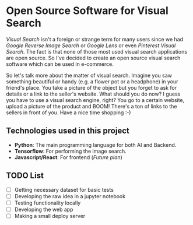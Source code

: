 # Open Source Software for Visual Search

_Visual Search_ isn't a foreign or strange term for many users since we had _Google Reverse Image Search_ or _Google Lens_ or even _Pinterest Visual Search_. The fact is that none of those most used visual search applications are open source. So I've decided to create an open source visual search software which can be used in e-commerce.

So let's talk more about the matter of visual search. Imagine you saw something beautiful or handy (e.g. a flower pot or a headphone) in your friend's place. You take a picture of the object but you forget to ask for details or a link to the seller's website. What should you do now? I guess you have to use a visual search engine, right? You go to a certain website, upload a picture of the product and BOOM! There's a ton of links to the sellers in front of you. Have a nice time shopping :-)

## Technologies used in this project

- __Python__: The main programming language for both AI and Backend.
- __Tensorflow__: For performing the image search.
- __Javascript/React__: For frontend (_Future plan_)

## TODO List

- [ ] Getting necessary dataset for basic tests
- [ ] Developing the raw idea in a jupyter notebook
- [ ] Testing functionality locally 
- [ ] Developing the web app
- [ ] Making a small deploy server
